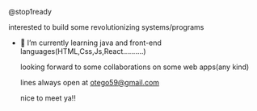 
 @stop1ready

 interested to build some revolutionizing systems/programs 

- 🌱 I’m currently learning java and front-end languages(HTML,Css,Js,React..........)

  looking forward to some collaborations on some web apps(any kind)
  
  lines always open at otego59@gmail.com

  nice to meet ya!!

<!---
stop1ready/stop1ready is a ✨ special ✨ repository because its `README.md` (this file) appears on your GitHub profile.
You can click the Preview link to take a look at your changes.
--->
